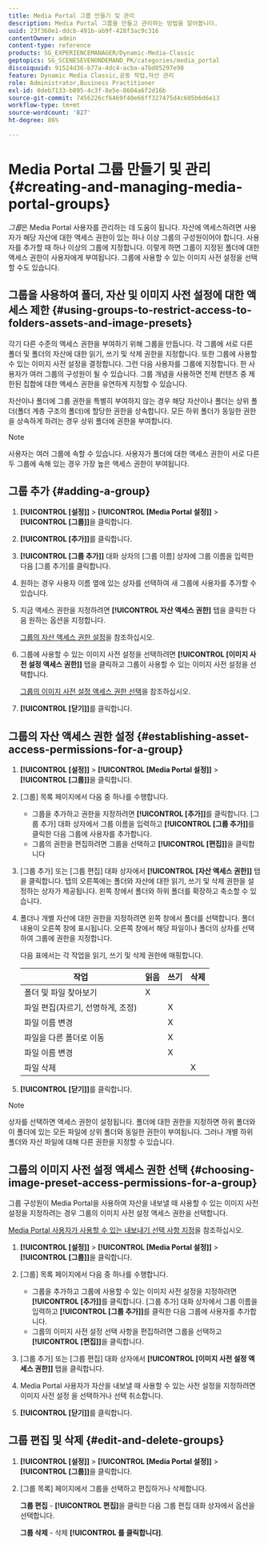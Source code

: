 ```yaml
---
title: Media Portal 그룹 만들기 및 관리
description: Media Portal 그룹을 만들고 관리하는 방법을 알아봅니다.
uuid: 23f360e1-ddcb-491b-ab9f-428f3ac9c316
contentOwner: admin
content-type: reference
products: SG_EXPERIENCEMANAGER/Dynamic-Media-Classic
geptopics: SG_SCENESEVENONDEMAND_PK/categories/media_portal
discoiquuid: 91524d36-b77a-4dc4-acba-a7bd85297e98
feature: Dynamic Media Classic,공동 작업,자산 관리
role: Administrator,Business Practitioner
exl-id: 0deb7133-b895-4c3f-8e5e-8604a6f2d16b
source-git-commit: 7456226cf6469f40e66ff327475d4c605b6d6e13
workflow-type: tm+mt
source-wordcount: '827'
ht-degree: 86%

---
```


# Media Portal 그룹 만들기 및 관리{#creating-and-managing-media-portal-groups}

*그룹*&#x200B;은 Media Portal 사용자를 관리하는 데 도움이 됩니다. 자산에 액세스하려면 사용자가 해당 자산에 대한 액세스 권한이 있는 하나 이상 그룹의 구성원이어야 합니다. 사용자를 추가할 때 하나 이상의 그룹에 지정합니다. 이렇게 하면 그룹이 지정된 폴더에 대한 액세스 권한이 사용자에게 부여됩니다. 그룹에 사용할 수 있는 이미지 사전 설정을 선택할 수도 있습니다.

## 그룹을 사용하여 폴더, 자산 및 이미지 사전 설정에 대한 액세스 제한 {#using-groups-to-restrict-access-to-folders-assets-and-image-presets}

각기 다른 수준의 액세스 권한을 부여하기 위해 그룹을 만듭니다. 각 그룹에 서로 다른 폴더 및 폴더의 자산에 대한 읽기, 쓰기 및 삭제 권한을 지정합니다. 또한 그룹에 사용할 수 있는 이미지 사전 설정을 결정합니다. 그런 다음 사용자를 그룹에 지정합니다. 한 사용자가 여러 그룹의 구성원이 될 수 있습니다. 그룹 개념을 사용하면 전체 컨텐츠 중 제한된 집합에 대한 액세스 권한을 유연하게 지정할 수 있습니다.

자산이나 폴더에 그룹 권한을 특별히 부여하지 않는 경우 해당 자산이나 폴더는 상위 폴더(폴더 계층 구조의 폴더)에 할당한 권한을 상속합니다. 모든 하위 폴더가 동일한 권한을 상속하게 하려는 경우 상위 폴더에 권한을 부여합니다.

>[!NOTE]
>
>사용자는 여러 그룹에 속할 수 있습니다. 사용자가 폴더에 대한 액세스 권한이 서로 다른 두 그룹에 속해 있는 경우 가장 높은 액세스 권한이 부여됩니다.

## 그룹 추가 {#adding-a-group}

1. **[!UICONTROL [설정]]** > **[!UICONTROL [Media Portal 설정]]** > **[!UICONTROL [그룹]]**&#x200B;을 클릭합니다.
1. **[!UICONTROL [추가]]**&#x200B;를 클릭합니다.
1. **[!UICONTROL [그룹 추가]]** 대화 상자의 [그룹 이름] 상자에 그룹 이름을 입력한 다음 [그룹 추가]를 클릭합니다.
1. 원하는 경우 사용자 이름 옆에 있는 상자를 선택하여 새 그룹에 사용자를 추가할 수 있습니다.
1. 지금 액세스 권한을 지정하려면 **[!UICONTROL 자산 액세스 권한]** 탭을 클릭한 다음 원하는 옵션을 지정합니다.

   [그룹의 자산 액세스 권한 설정](creating-media-portal-groups.md#establishing_asset_access_permissions_for_a_group)을 참조하십시오.

1. 그룹에 사용할 수 있는 이미지 사전 설정을 선택하려면 **[!UICONTROL [이미지 사전 설정 액세스 권한]]** 탭을 클릭하고 그룹이 사용할 수 있는 이미지 사전 설정을 선택합니다.

   [그룹의 이미지 사전 설정 액세스 권한 선택](creating-media-portal-groups.md#choosing_image_preset_access_permissions_for_a_group)을 참조하십시오.

1. **[!UICONTROL [닫기]]**&#x200B;를 클릭합니다.

## 그룹의 자산 액세스 권한 설정 {#establishing-asset-access-permissions-for-a-group}

1. **[!UICONTROL [설정]]** > **[!UICONTROL [Media Portal 설정]]** > **[!UICONTROL [그룹]]**&#x200B;을 클릭합니다.
1. [그룹] 목록 페이지에서 다음 중 하나를 수행합니다.

   * 그룹을 추가하고 권한을 지정하려면 **[!UICONTROL [추가]]**&#x200B;를 클릭합니다. [그룹 추가] 대화 상자에서 그룹 이름을 입력하고 **[!UICONTROL [그룹 추가]]**&#x200B;를 클릭한 다음 그룹에 사용자를 추가합니다.
   * 그룹의 권한을 편집하려면 그룹을 선택하고 **[!UICONTROL [편집]]**&#x200B;을 클릭합니다

1. [그룹 추가] 또는 [그룹 편집] 대화 상자에서 **[!UICONTROL [자산 액세스 권한]]** 탭을 클릭합니다. 탭의 오른쪽에는 폴더와 자산에 대한 읽기, 쓰기 및 삭제 권한을 설정하는 상자가 제공됩니다. 왼쪽 창에서 폴더와 하위 폴더를 확장하고 축소할 수 있습니다.
1. 폴더나 개별 자산에 대한 권한을 지정하려면 왼쪽 창에서 폴더를 선택합니다. 폴더 내용이 오른쪽 창에 표시됩니다. 오른쪽 창에서 해당 파일이나 폴더의 상자를 선택하여 그룹에 권한을 지정합니다.

   다음 표에서는 각 작업을 읽기, 쓰기 및 삭제 권한에 매핑합니다.

   | 작업 | 읽음 | 쓰기 | 삭제 |
   |--- |--- |--- |--- |
   | 폴더 및 파일 찾아보기 | X |  |  |
   | 파일 편집(자르기, 선명하게, 조정) |  | X |  |
   | 파일 이름 변경 |  | X |  |
   | 파일을 다른 폴더로 이동 |  | X |  |
   | 파일 이름 변경 |  | X |  |
   | 파일 삭제 |  |  | X |

1. **[!UICONTROL [닫기]]**&#x200B;를 클릭합니다.

>[!NOTE]
>
>상자를 선택하면 액세스 권한이 설정됩니다. 폴더에 대한 권한을 지정하면 하위 폴더와 이 폴더에 있는 모든 파일에 상위 폴더와 동일한 권한이 부여됩니다. 그러나 개별 하위 폴더와 자산 파일에 대해 다른 권한을 지정할 수 있습니다.

## 그룹의 이미지 사전 설정 액세스 권한 선택 {#choosing-image-preset-access-permissions-for-a-group}

그룹 구성원이 Media Portal을 사용하여 자산을 내보낼 때 사용할 수 있는 이미지 사전 설정을 지정하려는 경우 그룹의 이미지 사전 설정 액세스 권한을 선택합니다.

[Media Portal 사용자가 사용할 수 있는 내보내기 선택 사항 지정](specifying-export-options-available-media.md#specifying_export_options_available_to_media_portal_users)을 참조하십시오.

1. **[!UICONTROL [설정]]** > **[!UICONTROL [Media Portal 설정]]** > **[!UICONTROL [그룹]]**&#x200B;을 클릭합니다.
1. [그룹] 목록 페이지에서 다음 중 하나를 수행합니다.

   * 그룹을 추가하고 그룹에 사용할 수 있는 이미지 사전 설정을 지정하려면 **[!UICONTROL [추가]]**&#x200B;를 클릭합니다. [그룹 추가] 대화 상자에서 그룹 이름을 입력하고 **[!UICONTROL [그룹 추가]]**&#x200B;를 클릭한 다음 그룹에 사용자를 추가합니다.
   * 그룹의 이미지 사전 설정 선택 사항을 편집하려면 그룹을 선택하고 **[!UICONTROL [편집]]**&#x200B;을 클릭합니다.

1. [그룹 추가] 또는 [그룹 편집] 대화 상자에서 **[!UICONTROL [이미지 사전 설정 액세스 권한]]** 탭을 클릭합니다. 
1. Media Portal 사용자가 자산을 내보낼 때 사용할 수 있는 사전 설정을 지정하려면 이미지 사전 설정 을 선택하거나 선택 취소합니다.
1. **[!UICONTROL [닫기]]**&#x200B;를 클릭합니다.

## 그룹 편집 및 삭제 {#edit-and-delete-groups}

1. **[!UICONTROL [설정]]** > **[!UICONTROL [Media Portal 설정]]** > **[!UICONTROL [그룹]]**&#x200B;을 클릭합니다.
1. [그룹 목록] 페이지에서 그룹을 선택하고 편집하거나 삭제합니다.

   **그룹 편집**  -  **[!UICONTROL 편집]**&#x200B;을 클릭한 다음 그룹 편집 대화 상자에서 옵션을 선택합니다.

   **그룹 삭제**  - 삭제 **[!UICONTROL 를 클릭합니다]**.
